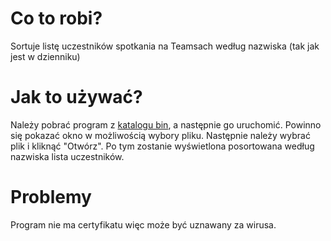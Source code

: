 # Co to robi?
Sortuje listę uczestników spotkania na Teamsach według nazwiska (tak jak jest w dzienniku)

# Jak to używać?
Należy pobrać program z [katalogu bin](TeamsListSorter/blob/main/bin/TeamsListSorter.exe?raw=true), a następnie go uruchomić. 
Powinno się pokazać okno w możliwością wybory pliku.
Następnie należy wybrać plik i kliknąć "Otwórz".
Po tym zostanie wyświetlona posortowana według nazwiska lista uczestników.

# Problemy
Program nie ma certyfikatu więc może być uznawany za wirusa.
